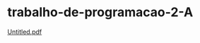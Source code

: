 # trabalho-de-programacao-2-A
[Untitled.pdf](https://github.com/g4bri3lle/trabalho-de-programacao-2-A/files/14998351/Untitled.pdf)

